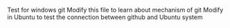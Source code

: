 Test for windows git
Modify this file to learn about mechanism of git
Modify in Ubuntu to test the connection between github and Ubuntu system
